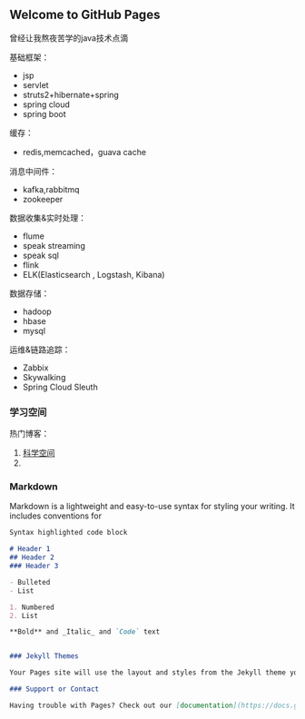 ## Welcome to GitHub Pages

曾经让我熬夜苦学的java技术点滴

基础框架：
- jsp
- servlet
- struts2+hibernate+spring
- spring cloud
- spring boot

缓存：
- redis,memcached，guava cache

消息中间件：
- kafka,rabbitmq
- zookeeper

数据收集&实时处理：
- flume
- speak streaming
- speak sql
- flink
- ELK(Elasticsearch , Logstash, Kibana)

数据存储：
- hadoop
- hbase
- mysql

运维&链路追踪：
- Zabbix
- Skywalking
- Spring Cloud Sleuth

### 学习空间
热门博客：
1. [科学空间](https://kexue.fm/)
2. 


### Markdown

Markdown is a lightweight and easy-to-use syntax for styling your writing. It includes conventions for

```markdown
Syntax highlighted code block

# Header 1
## Header 2
### Header 3

- Bulleted
- List

1. Numbered
2. List

**Bold** and _Italic_ and `Code` text


### Jekyll Themes

Your Pages site will use the layout and styles from the Jekyll theme you have selected in your [repository settings](https://github.com/ZHILEWU/wuzhile.github.io/settings/pages). The name of this theme is saved in the Jekyll `_config.yml` configuration file.

### Support or Contact

Having trouble with Pages? Check out our [documentation](https://docs.github.com/categories/github-pages-basics/) or [contact support](https://support.github.com/contact) and we’ll help you sort it out.

